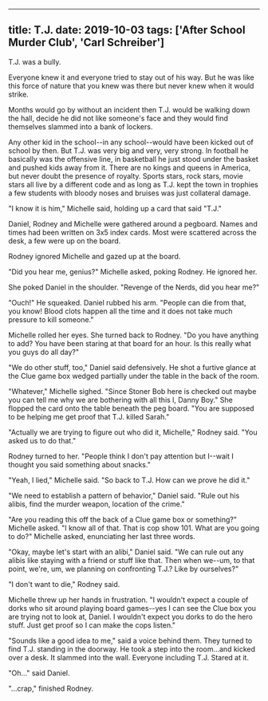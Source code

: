 
---
title: T.J.
date: 2019-10-03
tags: ['After School Murder Club', 'Carl Schreiber']
---

T.J. was a bully.

Everyone knew it and everyone tried to stay out of his way.  But he was like this force of nature that you knew was there but never knew when it would strike.

Months would go by without an incident then T.J. would be walking down the hall, decide he did not like someone's face and they would find themselves slammed into a bank of lockers.

Any other kid in the school--in any school--would have been kicked out of school by then.  But T.J. was very big and very, very strong.  In football he basically was the offensive line, in basketball he just stood under the basket and pushed kids away from it.  There are no kings and queens in America, but never doubt the presence of royalty.  Sports stars, rock stars, movie stars all live by a different code and as long as T.J. kept the town in trophies a few students with bloody noses and bruises was just collateral damage.

"I know it is him," Michelle said, holding up a card that said "T.J."

Daniel, Rodney and Michelle were gathered around a pegboard.  Names and times had been written on 3x5 index cards.  Most were scattered across the desk, a few were up on the board.

Rodney ignored Michelle and gazed up at the board.

"Did you hear me, genius?" Michelle asked, poking Rodney.  He ignored her.

She poked Daniel in the shoulder. "Revenge of the Nerds, did you hear me?"

"Ouch!" He squeaked.  Daniel rubbed his arm.  "People can die from that, you know!  Blood clots happen all the time and it does not take much pressure to kill someone."

Michelle rolled her eyes.  She turned back to Rodney.  "Do you have anything to add?  You have been staring at that board for an hour.  Is this really what you guys do all day?"

"We do other stuff, too," Daniel said defensively.  He shot a furtive glance at the Clue game box wedged partially under the table in the back of the room.

"Whatever," Michelle sighed.  "Since Stoner Bob here is checked out maybe you can tell me why we are bothering with all this l, Danny Boy."  She flopped the card onto the table beneath the peg board.  "You are supposed to be helping me get proof that T.J. killed Sarah."

"Actually we are trying to figure out who did it, Michelle," Rodney said.  "You asked us to do that."

Rodney turned to her.  "People think I don't pay attention but I--wait I thought you said something about snacks."

"Yeah, I lied," Michelle said.  "So back to T.J. How can we prove he did it."

"We need to establish a pattern of behavior," Daniel said.  "Rule out his alibis, find the murder weapon, location of the crime."

"Are you reading this off the back of a Clue game box or something?" Michelle asked.  "I know all of that.  That is cop show 101.  What are you going to do?"  Michelle asked, enunciating her last three words.

"Okay, maybe let's start with an alibi," Daniel said.  "We can rule out any alibis like staying with a friend or stuff like that.  Then when we--um, to that point, we're, um, we planning on confronting T.J.?  Like by ourselves?"

"I don't want to die," Rodney said.

Michelle threw up her hands in frustration.  "I wouldn't expect a couple of dorks who sit around playing board games--yes I can see the Clue box you are trying not to look at, Daniel.  I wouldn't expect you dorks to do the hero stuff.  Just get proof so I can make the cops listen."

"Sounds like a good idea to me," said a voice behind them.  They turned to find T.J. standing in the doorway.  He took a step into the room...and kicked over a desk.  It slammed into the wall.  Everyone including T.J. Stared at it.

"Oh..." said Daniel.

"...crap," finished Rodney.
